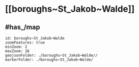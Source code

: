 # [[boroughs~St_Jakob~Walde]] 


## #has_/map  



```leaflet
id: boroughs~St_Jakob~Walde
zoomFeatures: true 
minZoom: 2 
maxZoom: 18
geojsonFolder: ./boroughs~St_Jakob~Walde//
markerFolder: ./boroughs~St_Jakob~Walde/
```
